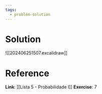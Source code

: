 ```yaml
---
tags:
  - problem-solution
---
```

# Solution
![[202406251507.excalidraw]]

# Reference
**Link**: [[Lista 5 - Probabilidade I]]
**Exercise**: 7